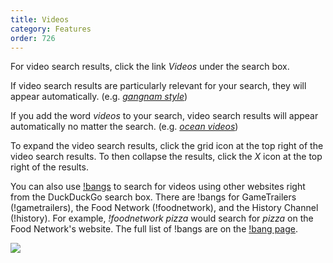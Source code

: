 ```yaml
---
title: Videos
category: Features
order: 726
---
```

<html><body><p>For video search results, click the link <em>Videos</em> under the search box.</p>&#xD;
&#xD;
<p>If video search results are particularly relevant for your search, they will appear automatically. (e.g. <a href="https://duckduckgo.com/?q=gangnam+style"><em>gangnam style</em></a>)</p>&#xD;
&#xD;
<p>If you add the word <em>videos</em> to your search, video search results will appear automatically no matter the search. (e.g. <a href="https://duckduckgo.com/?q=ocean+videos"><em>ocean videos</em></a>)</p>&#xD;
&#xD;
<p>To expand the video search results, click the grid icon at the top right of the video search results. To then collapse the results, click the <em>X</em> icon at the top right of the results.</p>&#xD;
&#xD;
<p>You can also use <a href="https://duckduckgo.com/bang">!bangs</a> to search for videos using other websites right from the DuckDuckGo search box. There are !bangs for GameTrailers (!gametrailers), the Food Network (!foodnetwork), and the History Channel (!history). For example, <em>!foodnetwork pizza</em> would search for <em>pizza</em> on the Food Network's website. The full list of !bangs are on the <a href="https://duckduckgo.com/bang">!bang page</a>.</p>&#xD;
&#xD;
<img src="/edition-jekyll-template/images/af5e3b6a1d19c712bee1784f0db0d78f.png"></img></body></html>